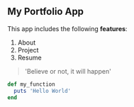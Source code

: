 ## My Portfolio App

This app includes the following **features**:
1. About
2. Project
3. Resume

> 'Believe or not, it will happen'

```ruby
def my_function
  puts 'Hello World'
end
```
